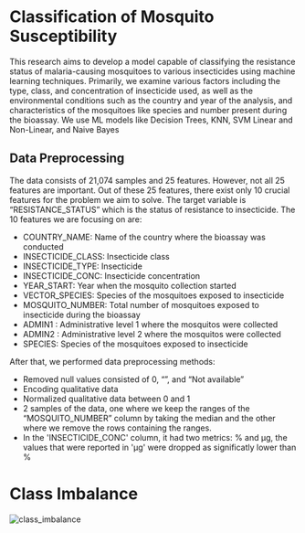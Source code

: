 
# Classification of Mosquito Susceptibility

This research aims to develop a model capable of classifying the resistance status of malaria-causing mosquitoes to various insecticides using machine learning techniques. Primarily, we examine various factors including the type, class, and concentration of insecticide used, as well as the environmental conditions such as the country and year of the analysis, and characteristics of the mosquitoes like species and number present during the bioassay.
We use ML models like Decision Trees, KNN, SVM Linear and Non-Linear, and Naive Bayes

## Data Preprocessing
The data consists of 21,074 samples and 25 features. However, not all 25 features are important. Out of these 25 features, there exist only 10 crucial features for the problem we aim to solve. The target variable is “RESISTANCE_STATUS” which is the status of resistance to insecticide.
The 10 features we are focusing on are:

- COUNTRY_NAME: Name of the country where the bioassay was conducted
- INSECTICIDE_CLASS: Insecticide class
- INSECTICIDE_TYPE: Insecticide
- INSECTICIDE_CONC: Insecticide concentration
- YEAR_START: Year when the mosquito collection started
- VECTOR_SPECIES: Species of the mosquitoes exposed to insecticide
- MOSQUITO_NUMBER: Total number of mosquitoes exposed to insecticide during the bioassay
- ADMIN1 : Administrative level 1 where the mosquitos were collected
- ADMIN2 : Administrative level 2 where the mosquitos were collected
- SPECIES: Species of the mosquitoes exposed to insecticide

After that, we performed data preprocessing methods:

- Removed null values consisted of 0, “”, and “Not available”
- Encoding qualitative data
- Normalized qualitative data between 0 and 1
- 2 samples of the data, one where we keep the ranges of the “MOSQUITO_NUMBER” column by taking the median and the other where we remove the rows containing the ranges.
- In the 'INSECTICIDE_CONC' column, it had two metrics: % and µg, the values that were reported in 'µg' were dropped as significatly lower than %

# Class Imbalance

![class_imbalance]("class_imbalance")







